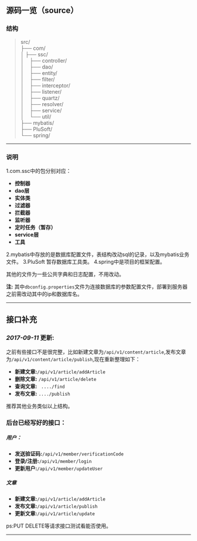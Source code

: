 ## 源码一览（source）
### 结构
> src/  
>├── com/  
>│&nbsp;├── ssc/  
>│&nbsp;&nbsp;&nbsp;&nbsp;├── controller/  
>│&nbsp;&nbsp;&nbsp;&nbsp;├── dao/  
>│&nbsp;&nbsp;&nbsp;&nbsp;├── entity/  
>│&nbsp;&nbsp;&nbsp;&nbsp;├── filter/  
>│&nbsp;&nbsp;&nbsp;&nbsp;├── interceptor/  
>│&nbsp;&nbsp;&nbsp;&nbsp;├── listener/  
>│&nbsp;&nbsp;&nbsp;&nbsp;├── quartz/  
>│&nbsp;&nbsp;&nbsp;&nbsp;├── resolver/  
>│&nbsp;&nbsp;&nbsp;&nbsp;├── service/  
>│&nbsp;&nbsp;&nbsp;&nbsp;└── util/  
>├── mybatis/  
>├── PluSoft/  
>└── spring/ 

------

### 说明
1.com.ssc中的包分别对应：
> 
- **控制器**
- **dao层**
- **实体类**
- **过滤器**
- **拦截器**
- **监听器**
- **定时任务（暂存）**
- **service层**
- **工具**

2.mybatis中存放的是数据库配置文件，表结构改动sql的记录，以及mybatis业务文件。
3.PluSoft 暂存数据库工具类。
4.spring中是项目的框架配置。

其他的文件为一些公共字典和日志配置，不用改动。
> 
**注:** 其中`dbconfig.properties`文件为连接数据库的参数配置文件，部署到服务器之前需改动其中的ip和数据库名。

---------------

## 接口补充
### *2017-09-11* 更新:
之前有些接口不是很完整，比如新建文章为`/api/v1/content/article`,发布文章为`/api/v1/content/article/publish`,现在重新整理如下：
> 
- **新建文章:**`/api/v1/article/addArticle`
- **删除文章:** `/api/v1/article/delete`
- **查询文章:** ` ..../find`
- **发布文章:** `..../publish`

推荐其他业务类似以上结构。

### 后台已经写好的接口：
##### 用户：
>
- **发送验证码:**`/api/v1/member/verificationCode`
- **登录/注册:**`/api/v1/member/login`
- **更新用户:**`/api/v1/member/updateUser`	
##### 文章
> 
- **新建文章:**`/api/v1/article/addArticle`
- **发布文章:**`/api/v1/article/publish`
- **更新文章:**`/api/v1/article/update`

ps:PUT DELETE等请求接口测试看能否使用。

---------------
	
	


